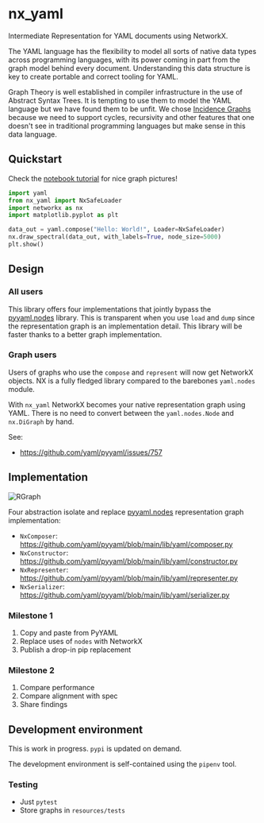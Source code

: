 # nx_yaml

Intermediate Representation for YAML documents using NetworkX.

The YAML language has the flexibility to model all sorts of native data types across programming languages,
with its power coming in part from the graph model behind every document.
Understanding this data structure is key to create portable and correct tooling for YAML.

Graph Theory is well established in compiler infrastructure in the use of Abstract Syntax Trees.
It is tempting to use them to model the YAML language but we have found them to be unfit.
We chose [Incidence Graphs] because we need to support cycles, recursivity and other features
that one doesn't see in traditional programming languages but make sense in this data language.

## Quickstart

Check the [notebook tutorial](tutorial.ipynb) for nice graph pictures!

```py
import yaml
from nx_yaml import NxSafeLoader
import networkx as nx
import matplotlib.pyplot as plt

data_out = yaml.compose("Hello: World!", Loader=NxSafeLoader)
nx.draw_spectral(data_out, with_labels=True, node_size=5000)
plt.show()
```

## Design

### All users

This library offers four implementations that jointly bypass the [pyyaml.nodes] library. This is transparent when you use `load` and `dump` since the representation graph is an implementation detail. This library will be faster thanks to a better graph implementation.

### Graph users

Users of graphs who use the `compose` and `represent` will now get NetworkX objects. NX is a fully fledged library compared to the barebones `yaml.nodes` module.

With `nx_yaml` NetworkX becomes your native representation graph using YAML. There is no need to convert between the `yaml.nodes.Node` and `nx.DiGraph` by hand.

See:
* https://github.com/yaml/pyyaml/issues/757

## Implementation

![RGraph](https://github.com/yaml-programming/nx_yaml/assets/1548532/6423f4a4-ea2f-4397-9973-540c0a57cec7)

Four abstraction isolate and replace [pyyaml.nodes] representation graph implementation:
* `NxComposer`: https://github.com/yaml/pyyaml/blob/main/lib/yaml/composer.py
* `NxConstructor`: https://github.com/yaml/pyyaml/blob/main/lib/yaml/constructor.py
* `NxRepresenter`: https://github.com/yaml/pyyaml/blob/main/lib/yaml/representer.py
* `NxSerializer`: https://github.com/yaml/pyyaml/blob/main/lib/yaml/serializer.py

### Milestone 1

1. Copy and paste from PyYAML
1. Replace uses of `nodes` with NetworkX
1. Publish a drop-in pip replacement

### Milestone 2

1. Compare performance
1. Compare alignment with spec
1. Share findings

## Development environment

This is work in progress.
`pypi` is updated on demand.

The development environment is self-contained using the `pipenv` tool.

### Testing

* Just `pytest`
* Store graphs in `resources/tests`


[Representation Graph]: https://yaml.org/spec/1.2.2/#321-representation-graph
[pyyaml.nodes]: https://github.com/yaml/pyyaml/blob/main/lib/yaml/nodes.py
[Incidence Graphs]: https://en.wikipedia.org/wiki/Levi_graph
